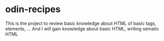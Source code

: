 # odin-recipes

This is the project to review basic knowledge about HTML of basic tags, elements, ...
And I will gain knowledge about basic HTML, writing sematic HTML
